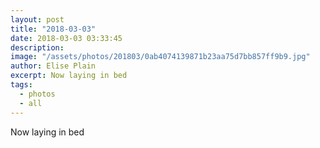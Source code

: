 ```yaml
---
layout: post
title: "2018-03-03"
date: 2018-03-03 03:33:45
description: 
image: "/assets/photos/201803/0ab4074139871b23aa75d7bb857ff9b9.jpg"
author: Elise Plain
excerpt: Now laying in bed
tags: 
  - photos
  - all
---
```


Now laying in bed
<p></p>
